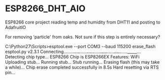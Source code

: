 # ESP8266_DHT_AIO
ESP8266 core project reading temp and humidity from DHT11 and posting to AdafruitIO


For removing 'particle' from oaks. Not sure if this step is entirely necessary?

C:\Python27\Scripts>esptool.exe --port COM3 --baud 115200 erase_flash
esptool.py v2.3.1
Connecting........_____....._____....._____....._____....._____....._____....._____....._____....._____...
Detecting chip type... ESP8266
Chip is ESP8266EX
Features: WiFi
Uploading stub...
Running stub...
Stub running...
Erasing flash (this may take a while)...
Chip erase completed successfully in 8.5s
Hard resetting via RTS pin...
